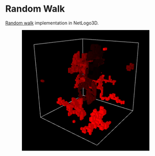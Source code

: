 # Random Walk
[Random walk](https://en.wikipedia.org/wiki/Random_walk) implementation in NetLogo3D.

<p align="center">
  <img width="400" height="380" src="images/random_walk3D.png">
</p>


